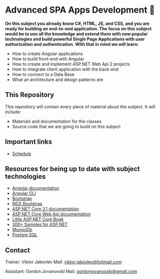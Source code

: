 # Advanced SPA Apps Development 📕
**On this subject you already know C#, HTML, JS, and CSS, and you are ready for building an end-to-end application. The focus on this subject would be to use all the knowledge and extend them with new popular technologies and build powerful Single Page Applications with user authorization and authentication.  With that in mind we will learn:**
* How to create Angular applications
* How to build front-end with Angular
* How to create and implement ASP.NET Web Api 2 projects
* How to integrate client application with the back-end
* How to connect to a Data Base
* What an architecture and design patterns are

## This Repository
This repository will contain every piece of material about the subject. It will include:
* Materials and documentation for the classes 
* Source code that we are going to build on this subject

## Important links 

* [Schedule](https://drive.google.com/file/d/1GjxpXz2uikzPr192BU9JEl0BrqpN6nCn/view?fbclid=IwAR2juYCaGw9mKzfjdUA5D-DjObTbdHmbYIKwQ6Qb_kuOEksGWxbdK6pXUqk)

## Resources for being up to date with subject technologies
* [Angular documentation](https://angular.io/)
* [Angular CLI](https://cli.angular.io/)
* [Bootstrap](https://getbootstrap.com/)
* [NGX Bootstrap](https://valor-software.com/ngx-bootstrap/#/)
* [ASP.NET Core 3.1 documentation](https://docs.microsoft.com/en-us/aspnet/core/introduction-to-aspnet-core?view=aspnetcore-3.1)
* [ASP.NET Core Web Api documentation](https://docs.microsoft.com/en-us/aspnet/core/web-api/?view=aspnetcore-3.1)
* [Little ASP.NET Core Book](https://nbarbettini.gitbooks.io/little-asp-net-core-book/content/)
* [300+ Samples for ASP.NET](https://github.com/dodyg/practical-aspnetcore/tree/2.1-LTS)
* [MongoDb](https://www.mongodb.com/)
* [Postgre SQL](https://www.postgresql.org/)

## Contact
Trainer: Viktor Jakovlev 
Mail: viktor.jakovlev@hotmail.com

Assistant: Gordon Jovanovski
Mail: gordonjovanvoski@gmail.com